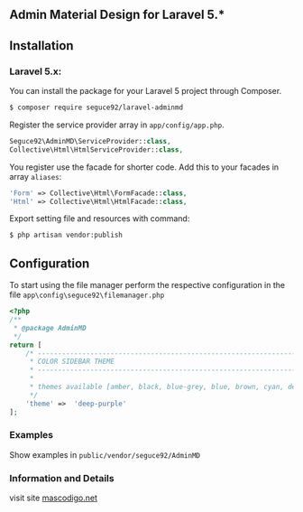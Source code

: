 ## Admin Material Design for Laravel 5.*

## Installation

### Laravel 5.x:
You can install the package for your Laravel 5 project through Composer.

```bash
$ composer require seguce92/laravel-adminmd
```

Register the service provider array in `app/config/app.php`.
```php
Seguce92\AdminMD\ServiceProvider::class,
Collective\Html\HtmlServiceProvider::class,
```
You register use the facade for shorter code. Add this to your facades in array `aliases`:
```php
'Form' => Collective\Html\FormFacade::class,
'Html' => Collective\Html\HtmlFacade::class,
```

Export setting file and resources with command:

```bash
$ php artisan vendor:publish
```

## Configuration
To start using the file manager perform the respective configuration in the file `app\config\seguce92\filemanager.php`

```php
<?php
/**
 * @package AdminMD
 */
return [
    /* ------------------------------------------------------------------------------------------------------------------------------------------------------------------------
     * COLOR SIDEBAR THEME
     * ------------------------------------------------------------------------------------------------------------------------------------------------------------------------
     *
     * themes available [amber, black, blue-grey, blue, brown, cyan, deep-orange, deep-purple, green, grey, indigo, light-blue, lime, orange, pink, purple, red, teal, yellow]
     */
    'theme' =>  'deep-purple'
];
```
### Examples
Show examples in ```public/vendor/seguce92/AdminMD```

### Information and Details
visit site [mascodigo.net](https://mascodigo.net)
